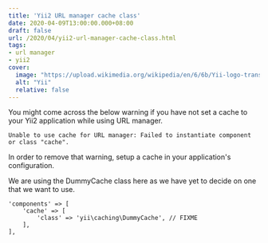 ```yaml
---
title: 'Yii2 URL manager cache class'
date: 2020-04-09T13:00:00.000+08:00
draft: false
url: /2020/04/yii2-url-manager-cache-class.html
tags:
- url manager
- yii2
cover:
  image: "https://upload.wikimedia.org/wikipedia/en/6/6b/Yii-logo-transparent.png"
  alt: "Yii"
  relative: false
---
```


You might come across the below warning if you have not set a cache to your Yii2 application while using URL manager.

```
Unable to use cache for URL manager: Failed to instantiate component or class "cache".
```

In order to remove that warning, setup a cache in your application's configuration.

We are using the DummyCache class here as we have yet to decide on one that we want to use.

```
'components' => [
    'cache' => [
        'class' => 'yii\caching\DummyCache', // FIXME
    ],
],
```